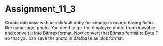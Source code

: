 # Assignment_11_3
Create database with one default entry for employee record having fields like name, age, photo. You need to get the employee photo from drawable and convert it into Bitmap format. Now convert that Bitmap format to Byte [] so that you can save the photo in database as blob format.
